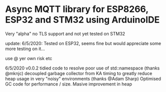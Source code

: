 # Async MQTT library for ESP8266, ESP32 and STM32 using ArduinoIDE

Very "alpha" no TLS support and not yet tested on STM32

update: 6/5/2020: Tested on ESP32, seems fine but would appreciate some more testing on it...

use @ yer own risk etc


6/5/2020 v0.0.2  tidied code to resolve poor use of std::namespace (thanks @mknjc)
        decoupled garbage collector from KA timing to greatly reduce heap usage
          in very "noisy" environments (thanks @Adam Sharp)
        Optimised GC code for performance / size. Masive improvement in heap


